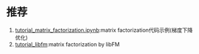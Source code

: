 # 推荐
1. [tutorial_matrix_factorization.ipynb](tutorial_matrix_factorization.ipynb):matrix factorization代码示例(梯度下降优化)
1. [tutorial_libfm](tutorial_libfm):matrix factorization by libFM
